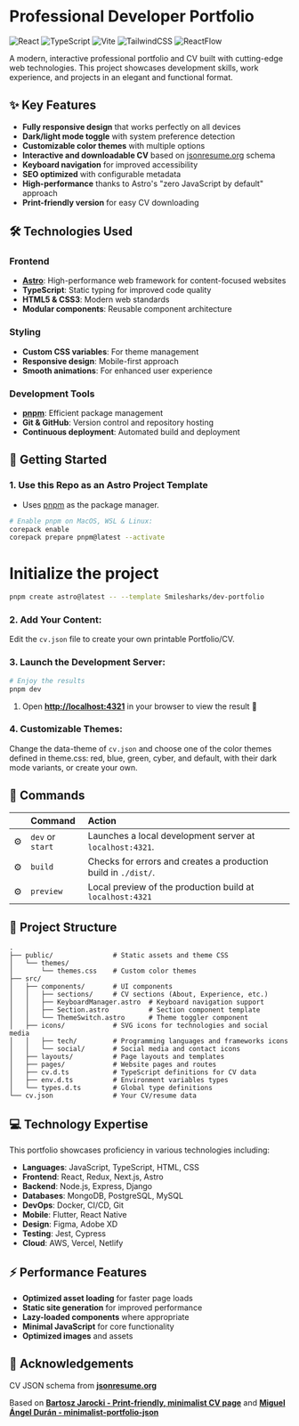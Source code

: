 # Professional Developer Portfolio

![React](https://img.shields.io/badge/React-19.0.0-61DAFB?logo=react&logoColor=white)
![TypeScript](https://img.shields.io/badge/TypeScript-5.7.2-3178C6?logo=typescript&logoColor=white)
![Vite](https://img.shields.io/badge/Vite-6.2.0-646CFF?logo=vite&logoColor=white)
![TailwindCSS](https://img.shields.io/badge/TailwindCSS-4.0.9-38B2AC?logo=tailwind-css&logoColor=white)
![ReactFlow](https://img.shields.io/badge/ReactFlow-12.4.4-007ACC?logo=flow&logoColor=white)

A modern, interactive professional portfolio and CV built with cutting-edge web technologies. This project showcases development skills, work experience, and projects in an elegant and functional format.

## ✨ Key Features

- **Fully responsive design** that works perfectly on all devices
- **Dark/light mode toggle** with system preference detection
- **Customizable color themes** with multiple options
- **Interactive and downloadable CV** based on [jsonresume.org](https://jsonresume.org/schema/) schema
- **Keyboard navigation** for improved accessibility
- **SEO optimized** with configurable metadata
- **High-performance** thanks to Astro's "zero JavaScript by default" approach
- **Print-friendly version** for easy CV downloading

## 🛠️ Technologies Used

### Frontend
- **[Astro](https://astro.build/)**: High-performance web framework for content-focused websites
- **TypeScript**: Static typing for improved code quality
- **HTML5 & CSS3**: Modern web standards
- **Modular components**: Reusable component architecture

### Styling
- **Custom CSS variables**: For theme management
- **Responsive design**: Mobile-first approach
- **Smooth animations**: For enhanced user experience

### Development Tools
- **[pnpm](https://pnpm.io/)**: Efficient package management
- **Git & GitHub**: Version control and repository hosting
- **Continuous deployment**: Automated build and deployment

## 🚀 Getting Started

### 1. Use this Repo as an Astro Project Template

- Uses [pnpm](https://pnpm.io/installation) as the package manager.

```bash
# Enable pnpm on MacOS, WSL & Linux:
corepack enable
corepack prepare pnpm@latest --activate
```

# Initialize the project
```bash
pnpm create astro@latest -- --template Smilesharks/dev-portfolio
```

### 2. Add Your Content:

Edit the `cv.json` file to create your own printable Portfolio/CV.

### 3. Launch the Development Server:

```bash
# Enjoy the results
pnpm dev
```
1. Open [**http://localhost:4321**](http://localhost:4321/) in your browser to view the result 🚀

### 4. Customizable Themes:
Change the data-theme of `cv.json` and choose one of the color themes defined in theme.css: red, blue, green, cyber, and default, with their dark mode variants, or create your own.

## 🧞 Commands

|     | Command         | Action                                                                       |
| :-- | :-------------- | :--------------------------------------------------------------------------- |
| ⚙️  | `dev` or `start`| Launches a local development server at `localhost:4321`.                   |
| ⚙️  | `build`         | Checks for errors and creates a production build in `./dist/`. |
| ⚙️  | `preview`       | Local preview of the production build at `localhost:4321`                 |

## 📁 Project Structure

```
.
├── public/               # Static assets and theme CSS
│   └── themes/
│       └── themes.css    # Custom color themes
├── src/
│   ├── components/       # UI components
│   │   ├── sections/     # CV sections (About, Experience, etc.)
│   │   ├── KeyboardManager.astro  # Keyboard navigation support
│   │   ├── Section.astro          # Section component template
│   │   └── ThemeSwitch.astro      # Theme toggler component
│   ├── icons/            # SVG icons for technologies and social media
│   │   ├── tech/         # Programming languages and frameworks icons
│   │   └── social/       # Social media and contact icons
│   ├── layouts/          # Page layouts and templates
│   ├── pages/            # Website pages and routes
│   ├── cv.d.ts           # TypeScript definitions for CV data
│   ├── env.d.ts          # Environment variables types
│   └── types.d.ts        # Global type definitions
└── cv.json               # Your CV/resume data
```

## 💻 Technology Expertise

This portfolio showcases proficiency in various technologies including:

- **Languages**: JavaScript, TypeScript, HTML, CSS
- **Frontend**: React, Redux, Next.js, Astro
- **Backend**: Node.js, Express, Django
- **Databases**: MongoDB, PostgreSQL, MySQL
- **DevOps**: Docker, CI/CD, Git
- **Mobile**: Flutter, React Native
- **Design**: Figma, Adobe XD
- **Testing**: Jest, Cypress
- **Cloud**: AWS, Vercel, Netlify

## ⚡ Performance Features

- **Optimized asset loading** for faster page loads
- **Static site generation** for improved performance
- **Lazy-loaded components** where appropriate
- **Minimal JavaScript** for core functionality
- **Optimized images** and assets

## 🙏 Acknowledgements

CV JSON schema from [**jsonresume.org**](https://jsonresume.org/schema/)

Based on [**Bartosz Jarocki - Print-friendly, minimalist CV page**](https://github.com/BartoszJarocki/cv) and [**Miguel Ángel Durán - minimalist-portfolio-json**](https://github.com/midudev/minimalist-portfolio-json)
